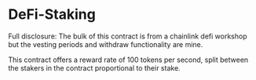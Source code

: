 # DeFi-Staking

Full disclosure: The bulk of this contract is from a chainlink defi workshop but the vesting periods and withdraw functionality are mine.

This contract offers a reward rate of 100 tokens per second, split between the stakers in the contract proportional to their stake.
